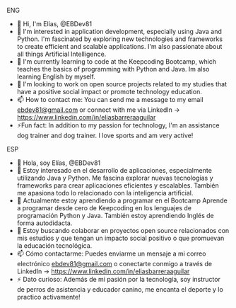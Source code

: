 ENG
- 👋 Hi, I'm Elías, @EBDev81
- 👀 I'm interested in application development, especially using Java and Python. I'm fascinated by exploring new technologies and frameworks to create efficient and scalable applications. I'm also passionate about all things Artificial Intelligence.
- 🌱 I'm currently learning to code at the Keepcoding Bootcamp, which teaches the basics of programming with Python and Java. Im also learning English by myself.
- 💞️ I'm looking to work on open source projects related to my studies that have a positive social impact or promote technology education.
- 📫 How to contact me: You can send me a message to my email ebdev81@gmail.com or connect with me via LinkedIn -> https://www.linkedin.com/in/eliasbarreraaguilar
- ⚡Fun fact: In addition to my passion for technology, I'm an assistance dog trainer and dog trainer. I love sports and am very active!

ESP
- 👋 Hola, soy Elías, @EBDev81
- 👀 Estoy interesado en el desarrollo de aplicaciones, especialmente utilizando Java y Python. Me fascina explorar nuevas tecnologías y frameworks para crear aplicaciones eficientes y escalables. También me apasiona todo lo relacionado con la inteligencia artificial.
- 🌱 Actualmente estoy aprendiendo a programar en el Bootcamp Aprende a programar desde cero de Keepcoding en los lenguajes de programación Python y Java. También estoy aprendiendo Inglés de forma autodidacta.
- 💞️ Estoy buscando colaborar en proyectos open source relacionados con mis estudios y que tengan un impacto social positivo o que promuevan la educación tecnológica.
- 📫 Cómo contactarme: Puedes enviarme un mensaje a mi correo electrónico ebdev81@gmail.com o conectarte conmigo a través de LinkedIn -> https://www.linkedin.com/in/eliasbarreraaguilar
- ⚡ Dato curioso: Además de mi pasión por la tecnología, soy instructor de perros de asistencia y educador canino, me encanta el deporte y lo practico activamente!
